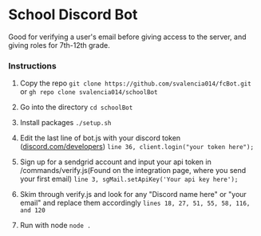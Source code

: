 # School Discord Bot
Good for verifying a user's email before giving access to the server, and giving roles for 7th-12th grade.
### Instructions
1. Copy the repo
`git clone https://github.com/svalencia014/fcBot.git` 
or
`gh repo clone svalencia014/schoolBot`

2. Go into the directory
`cd schoolBot`

3. Install packages
`./setup.sh`

4. Edit the last line of bot.js with your discord token ([discord.com/developers](https://discord.com/developers))
`line 36, client.login("your token here");` 

5. Sign up for a sendgrid account and input your api token in /commands/verify.js(Found on the integration page, where you send your first email)
`line 3, sgMail.setApiKey('Your api key here');`

6. Skim through verify.js and look for any "Discord name here" or "your email" and replace them accordingly
`lines 18, 27, 51, 55, 58, 116, and 120`

7. Run with node
`node .`